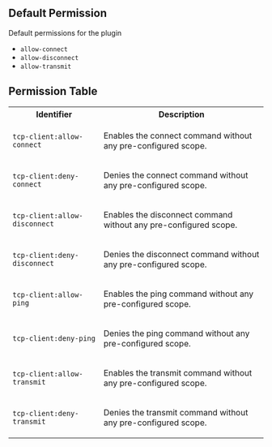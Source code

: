 ## Default Permission

Default permissions for the plugin

- `allow-connect`
- `allow-disconnect`
- `allow-transmit`

## Permission Table

<table>
<tr>
<th>Identifier</th>
<th>Description</th>
</tr>


<tr>
<td>

`tcp-client:allow-connect`

</td>
<td>

Enables the connect command without any pre-configured scope.

</td>
</tr>

<tr>
<td>

`tcp-client:deny-connect`

</td>
<td>

Denies the connect command without any pre-configured scope.

</td>
</tr>

<tr>
<td>

`tcp-client:allow-disconnect`

</td>
<td>

Enables the disconnect command without any pre-configured scope.

</td>
</tr>

<tr>
<td>

`tcp-client:deny-disconnect`

</td>
<td>

Denies the disconnect command without any pre-configured scope.

</td>
</tr>

<tr>
<td>

`tcp-client:allow-ping`

</td>
<td>

Enables the ping command without any pre-configured scope.

</td>
</tr>

<tr>
<td>

`tcp-client:deny-ping`

</td>
<td>

Denies the ping command without any pre-configured scope.

</td>
</tr>

<tr>
<td>

`tcp-client:allow-transmit`

</td>
<td>

Enables the transmit command without any pre-configured scope.

</td>
</tr>

<tr>
<td>

`tcp-client:deny-transmit`

</td>
<td>

Denies the transmit command without any pre-configured scope.

</td>
</tr>
</table>
